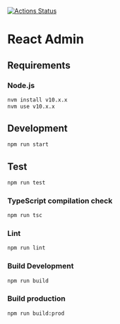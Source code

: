 
[![Actions Status](https://github.com/tkc/react-admin-sandbox/workflows/Node%20CI/badge.svg)](https://github.com/tkc/react-admin-sandbox/actions)


# React Admin

## Requirements

### Node.js

```sh
nvm install v10.x.x
nvm use v10.x.x
```

## Development

```sh
npm run start
```

## Test

```sh
npm run test
```

### TypeScript compilation check

```sh
npm run tsc
```

### Lint

```sh
npm run lint
```

### Build Development

```sh
npm run build
```

### Build production

```sh
npm run build:prod
```
